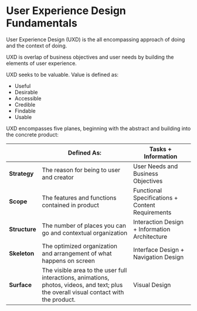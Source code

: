 # **User Experience Design Fundamentals**

User Experience Design \(UXD\) is the all encompassing approach of doing and the context of doing.

UXD is overlap of business objectives and user needs by building the elements of user experience.

UXD seeks to be valuable. Value is defined as:

* Useful
* Desirable
* Accessible
* Credible
* Findable
* Usable

UXD encompasses five planes, beginning with the abstract and building into the concrete product:

|  | Defined As: | Tasks + Information |
| --- | --- | --- |
| **Strategy** | The reason for being to user and creator | User Needs and Business Objectives |
| **Scope** | The features and functions contained in product | Functional Specifications + Content Requirements |
| **Structure** | The number of places you can go and contextual organization | Interaction Design + Information Architecture |
| **Skeleton** | The optimized organization and arrangement of what happens on screen | Interface Design + Navigation Design |
| **Surface** | The visible area to the user full interactions, animations, photos, videos, and text; plus the overall visual contact with the product. | Visual Design |



